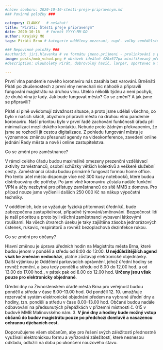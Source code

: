 ```yaml
---
#název souboru: 2020-10-16-stesti-preje-pripravenym.md
### Povinné položky ###

category: CLANKY   # nešahat!
title: "Piráti: Štěstí přeje připraveným" 
date: 2020-10-16   # formát YYYY-MM-DD
author: Krajský MO
tags: Piráti Brno # kategorie odděleny mezerami, např. volby zemědělství životní-prostředí piráti (viz https://jihomoravsky.pirati.cz/tags/)

### Nepovinné položky ###
#authorId: jiri.hlavenka # ve formátu jmeno.prijmeni - prolinkování s profilem přes uid 
image: posts/mmb_vchod.png # obrázek ideálně 420x677px minifikovaný přes https://tinypng.com/
#description: Dlouholetý Pirát, dobrovolný hasič, larper, sportovec a fanda 3D tisku stojí v čele jihomoravské pirátské kandidátky. S čím vede Piráty na kraj?

---
```


První vlna pandemie nového koronaviru nás zasáhla bez varování. Brněnští Piráti po zkušenostech z první vlny nenechali nic náhodě a připravili fungování magistrátu na druhou vlnu. Uteklo několik týdnu a není pochyb, že druhá vlna je tady. Jak bude fungovat město? Co se změní? A jak jsme se připravili? 

Piráti si plně uvědomují závažnost situace, a proto jsme udělali všechno, co bylo v našich silách, abychom připravili město na druhou vlnu pandemie koronaviru. Naší prioritou bylo v první řadě zachování funkčnosti úřadu při minimalizaci mezilidského kontaktu. Nebude proto žádným překvapením, že jsme se rozhodli jít cestou digitalizace. Z pohledu fungování města je významnou změnou přesunutí agendy na videokonference, zavedení online jednání Rady města a nově i online zastupitelstva. 

Co se změní pro zaměstnance? 

V rámci celého úřadu budou maximálně omezeny prezenční vzdělávací aktivity zaměstnanců, osobní schůzky větších kolektivů a veškeré služební cesty. Zaměstnanci úřadu budou primárně fungovat formou home office. Pro tento účel město disponuje více než 300 kusy notebooků, které budou distribuovány dle potřeby. Po jarní vlně koronaviru zůstala nadále funkční VPN a účty nezbytné pro přístupy zaměstnanců do sítě MMB z domova. Pro případ nouze jsme vyčlenili dalších 250 000 Kč na nákup výpočetní techniky.

V odděleních, kde se vyžaduje fyzická přítomnost úředníků, bude zabezpečena zastupitelnost, případně týmování/směnování. Bezpečnost lidí je naší prioritou a proto byli všichni zaměstnanci vybaveni látkovými rouškami. Na všech útvarech úseku je taky zajištěna zásoba jednorázových ústenek, rukavic, respirátorů a rovněž bezoplachová dezinfekce rukou.

Co se změní pro občany? 

Hlavní změnou je úprava úředních hodin na Magistrátu města Brna, které budou jenom v pondělí a středu od 8:00 do 13:00. **U nejdůležitějších agend však ke změnám nedochází**, platné zůstávají elektronické objednávky. Další výjimkou je Oddělení parkovacích oprávnění, jehož úřední hodiny se rovněž nemění, a jsou tedy pondělí a středu od 8.00 do 12.00 hod. a od 13.00 do 17.00 hod., v pátek pak od 8.00 do 12.00 hod. **Určeny jsou však pouze pro elektronicky objednané**.

Úřední dny na Živnostenském úřadě města Brna pro veřejnost budou pondělí a středa v čase 8.00–13.00 hod. Od pondělí 12. 10. umožňuje rezervační systém elektronické objednání předem na vybrané úřední dny a hodiny, tzn. pondělí a středu v čase 8.00–13.00 hod. Občané budou nadále odbavování na předsunutých přepážkách v přízemní místnosti č. 015 v budově MMB Malinovského nám. 3. **V jiné dny a hodiny bude možný vstup občanů do budov magistrátu pouze po předchozí domluvě a nasazenou ochranou dýchacích cest.**

Doporučujeme všem občanům, aby pro řešení svých záležitostí přednostně využívali elektronickou formu a vyřizování záležitostí, které nesnesou odkladu, odložili na dobu po ukončení nouzového stavu.
